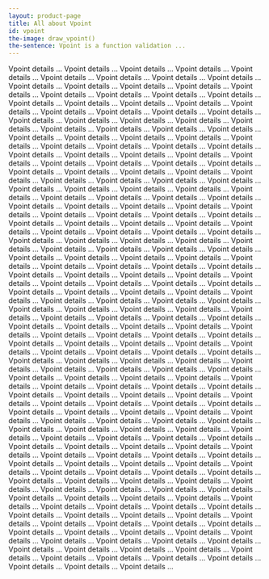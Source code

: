 ```yaml
---
layout: product-page
title: All about Vpoint
id: vpoint
the-image: draw_vpoint()
the-sentence: Vpoint is a function validation ...
---
```


Vpoint details ... Vpoint details ... Vpoint details ... Vpoint details ... Vpoint details ... Vpoint details ... Vpoint details ... Vpoint details ... Vpoint details ... Vpoint details ... Vpoint details ... Vpoint details ... Vpoint details ... Vpoint details ... Vpoint details ... Vpoint details ... Vpoint details ... Vpoint details ... Vpoint details ... Vpoint details ... Vpoint details ... Vpoint details ... Vpoint details ... Vpoint details ... Vpoint details ... Vpoint details ... Vpoint details ... Vpoint details ... Vpoint details ... Vpoint details ... Vpoint details ... Vpoint details ... Vpoint details ... Vpoint details ... Vpoint details ... Vpoint details ... Vpoint details ... Vpoint details ... Vpoint details ... Vpoint details ... Vpoint details ... Vpoint details ... Vpoint details ... Vpoint details ... Vpoint details ... Vpoint details ... Vpoint details ... Vpoint details ... Vpoint details ... Vpoint details ... Vpoint details ... Vpoint details ... Vpoint details ... Vpoint details ... Vpoint details ... Vpoint details ... Vpoint details ... Vpoint details ... Vpoint details ... Vpoint details ... Vpoint details ... Vpoint details ... Vpoint details ... Vpoint details ... Vpoint details ... Vpoint details ... 
Vpoint details ... Vpoint details ... Vpoint details ... Vpoint details ... Vpoint details ... Vpoint details ... Vpoint details ... Vpoint details ... Vpoint details ... Vpoint details ... Vpoint details ... Vpoint details ... Vpoint details ... Vpoint details ... Vpoint details ... Vpoint details ... Vpoint details ... Vpoint details ... Vpoint details ... Vpoint details ... Vpoint details ... Vpoint details ... Vpoint details ... Vpoint details ... Vpoint details ... Vpoint details ... Vpoint details ... Vpoint details ... Vpoint details ... Vpoint details ... Vpoint details ... Vpoint details ... Vpoint details ... Vpoint details ... Vpoint details ... Vpoint details ... Vpoint details ... Vpoint details ... Vpoint details ... Vpoint details ... Vpoint details ... Vpoint details ... Vpoint details ... Vpoint details ... Vpoint details ... Vpoint details ... Vpoint details ... Vpoint details ... Vpoint details ... Vpoint details ... Vpoint details ... Vpoint details ... Vpoint details ... Vpoint details ... Vpoint details ... Vpoint details ... Vpoint details ... Vpoint details ... Vpoint details ... Vpoint details ... Vpoint details ... Vpoint details ... Vpoint details ... Vpoint details ... Vpoint details ... Vpoint details ... 
Vpoint details ... Vpoint details ... Vpoint details ... Vpoint details ... Vpoint details ... Vpoint details ... Vpoint details ... Vpoint details ... Vpoint details ... Vpoint details ... Vpoint details ... Vpoint details ... Vpoint details ... Vpoint details ... Vpoint details ... Vpoint details ... Vpoint details ... Vpoint details ... Vpoint details ... Vpoint details ... Vpoint details ... Vpoint details ... Vpoint details ... Vpoint details ... Vpoint details ... Vpoint details ... Vpoint details ... Vpoint details ... Vpoint details ... Vpoint details ... Vpoint details ... Vpoint details ... Vpoint details ... Vpoint details ... Vpoint details ... Vpoint details ... Vpoint details ... Vpoint details ... Vpoint details ... Vpoint details ... Vpoint details ... Vpoint details ... Vpoint details ... Vpoint details ... Vpoint details ... Vpoint details ... Vpoint details ... Vpoint details ... Vpoint details ... Vpoint details ... Vpoint details ... Vpoint details ... Vpoint details ... Vpoint details ... Vpoint details ... Vpoint details ... Vpoint details ... Vpoint details ... Vpoint details ... Vpoint details ... Vpoint details ... Vpoint details ... Vpoint details ... Vpoint details ... Vpoint details ... Vpoint details ... 
Vpoint details ... Vpoint details ... Vpoint details ... Vpoint details ... Vpoint details ... Vpoint details ... Vpoint details ... Vpoint details ... Vpoint details ... Vpoint details ... Vpoint details ... Vpoint details ... Vpoint details ... Vpoint details ... Vpoint details ... Vpoint details ... Vpoint details ... Vpoint details ... Vpoint details ... Vpoint details ... Vpoint details ... Vpoint details ... Vpoint details ... Vpoint details ... Vpoint details ... Vpoint details ... Vpoint details ... Vpoint details ... Vpoint details ... Vpoint details ... Vpoint details ... Vpoint details ... Vpoint details ... Vpoint details ... Vpoint details ... Vpoint details ... Vpoint details ... Vpoint details ... Vpoint details ... Vpoint details ... Vpoint details ... Vpoint details ... Vpoint details ... Vpoint details ... Vpoint details ... Vpoint details ... Vpoint details ... Vpoint details ... Vpoint details ... Vpoint details ... Vpoint details ... Vpoint details ... Vpoint details ... Vpoint details ... Vpoint details ... Vpoint details ... Vpoint details ... Vpoint details ... Vpoint details ... Vpoint details ... Vpoint details ... Vpoint details ... Vpoint details ... Vpoint details ... Vpoint details ... Vpoint details ... 
